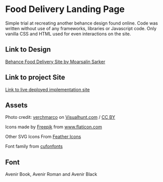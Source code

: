# Food Delivery Landing Page

Simple trial at recreating another behance design found online. Code was written without use of any frameworks, libraries or Javascript code.
Only vanilla CSS and HTML used for even interactions on the site.

## Link to Design
[Behance Food Delivery Site by Moarsalin Sarker](https://www.behance.net/gallery/107808949/Food-Delivery-Landing-page)

## Link to project Site
[Link to live deployed implementation site](https://frontend-designs-2.netlify.app)

## Assets 
Photo credit: <a href="https://visualhunt.co/a6/ead8dca3">verchmarco</a> on <a href="https://visualhunt.com/re8/2eb9118d">Visualhunt.com</a> / <a href="http://creativecommons.org/licenses/by/2.0/"> CC BY</a>
<div>Icons made by <a href="https://www.freepik.com" title="Freepik">Freepik</a> from <a href="https://www.flaticon.com/" title="Flaticon">www.flaticon.com</a></div>

Other SVG Icons From [Feather Icons](https://feathericons.com)

Font family from [cufonfonts](https://www.cufonfonts.com/font/avenir-lt-std)

## Font
Avenir Book, Avenir Roman and Avenir Black